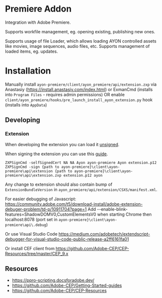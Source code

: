 Premiere Addon
===============

Integration with Adobe Premiere.

Supports workfile management, eg. opening existing, publishing new ones.

Supports usage of file Loader, which allows loading AYON controlled assets like movies, image sequences, audio files, etc.
Supports management of loaded items, eg. updates.

Installation
============

Manually install `ayon-premiere/client/ayon_premiere/api/extension.zxp` via Anastasiy (https://install.anastasiy.com/index.html) or ExmanCmd
(installs into `Program Files` - requires admin permissions) OR
enable `client/ayon_premiere/hooks/pre_launch_install_ayon_extension.py` hook (installs into `AppData`)


## Developing

### Extension
When developing the extension you can load it [unsigned](https://github.com/Adobe-CEP/CEP-Resources/blob/master/CEP_9.x/Documentation/CEP%209.0%20HTML%20Extension%20Cookbook.md#debugging-unsigned-extensions).

When signing the extension you can use this [guide](https://github.com/Adobe-CEP/Getting-Started-guides/tree/master/Package%20Distribute%20Install#package-distribute-install-guide).

```
ZXPSignCmd -selfSignedCert NA NA Ayon ayon-premiere Ayon extension.p12
ZXPSignCmd -sign {path to ayon-premiere}\client\ayon-premiere\api\extension {path to ayon-premiere}\client\ayon-premiere\api\extension.zxp extension.p12 ayon
```

Any change to extension should also contain bump of `ExtensionBundleVersion` in `ayon_premiere/api/extension/CSXS/manifest.xml`.

For easier debugging of Javascript:
https://community.adobe.com/t5/download-install/adobe-extension-debuger-problem/td-p/10911704?page=1
Add --enable-blink-features=ShadowDOMV0,CustomElementsV0 when starting Chrome
then localhost:8078 (port set in `ayon-premiere}\client\ayon-premiere\api\.debug`)

Or use Visual Studio Code https://medium.com/adobetech/extendscript-debugger-for-visual-studio-code-public-release-a2ff6161fa01

Or install CEF client from https://github.com/Adobe-CEP/CEP-Resources/tree/master/CEP_9.x

## Resources
  - https://ppro-scripting.docsforadobe.dev/
  - https://github.com/Adobe-CEP/Getting-Started-guides
  - https://github.com/Adobe-CEP/CEP-Resources
